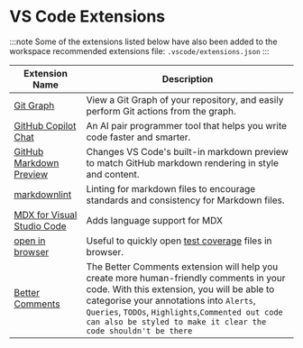 # VS Code Extensions

:::note
Some of the extensions listed below have also been added to the workspace recommended extensions file: `.vscode/extensions.json`
:::

| Extension Name                                                                                                 | Description                                                                                                                                                                                                                                                                                             |
| -------------------------------------------------------------------------------------------------------------- | ------------------------------------------------------------------------------------------------------------------------------------------------------------------------------------------------------------------------------------------------------------------------------------------------------- |
| [Git Graph](https://marketplace.visualstudio.com/items?itemName=mhutchie.git-graph)                            | View a Git Graph of your repository, and easily perform Git actions from the graph.                                                                                                                                                                                                                     |
| [GitHub Copilot Chat](https://marketplace.visualstudio.com/items?itemName=GitHub.copilot-chat)                 | An AI pair programmer tool that helps you write code faster and smarter.                                                                                                                                                                                                                                |
| [GitHub Markdown Preview](https://marketplace.visualstudio.com/items?itemName=bierner.github-markdown-preview) | Changes VS Code's built-in markdown preview to match GitHub markdown rendering in style and content.                                                                                                                                                                                                    |
| [markdownlint](https://marketplace.visualstudio.com/items?itemName=DavidAnson.vscode-markdownlint)             | Linting for markdown files to encourage standards and consistency for Markdown files.                                                                                                                                                                                                                   |
| [MDX for Visual Studio Code](https://marketplace.visualstudio.com/items?itemName=unifiedjs.vscode-mdx)         | Adds language support for MDX                                                                                                                                                                                                                                                                           |
| [open in browser](https://marketplace.visualstudio.com/items?itemName=techer.open-in-browser)                  | Useful to quickly open [test coverage](#view-test-coverage) files in browser.                                                                                                                                                                                                                           |
| [Better Comments](https://marketplace.visualstudio.com/items?itemName=aaron-bond.better-comments)              | The Better Comments extension will help you create more human-friendly comments in your code. With this extension, you will be able to categorise your annotations into `Alerts`, `Queries`, `TODOs`, `Highlights`,`Commented out code can also be styled to make it clear the code shouldn't be there` |

